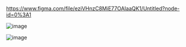 https://www.figma.com/file/eziVHnzC8MiE77OAIaaQK1/Untitled?node-id=0%3A1



![image](https://user-images.githubusercontent.com/98497787/197364121-bf8a8228-02bd-4686-b0da-ee5c36466a32.png)

![image](https://user-images.githubusercontent.com/98497787/197364189-f3e7561d-8748-4e9e-8e84-f46d1839875b.png)


